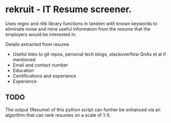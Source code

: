 # rekruit - IT Resume screener. 

Uses regex and nltk library functions in tandem with known keywords to eliminate noise 
and mine useful information from the resume that the employers would be interested in. 

Details extracted from resume 

- Useful links to git repos, personal tech blogs, stackoverflow QnAs et al if mentioned
- Email and contact number
- Education 
- Ceritifications and experience
- Experience

## TODO
The output (Resume) of this python script can further be enhanced via an algorithm that 
can rank resumes on a scale of 1-5.

